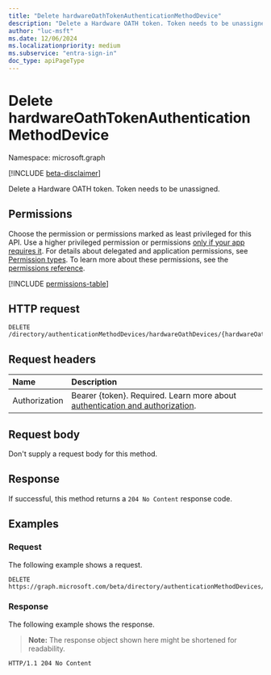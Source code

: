 ```yaml
---
title: "Delete hardwareOathTokenAuthenticationMethodDevice"
description: "Delete a Hardware OATH token. Token needs to be unassigned."
author: "luc-msft"
ms.date: 12/06/2024
ms.localizationpriority: medium
ms.subservice: "entra-sign-in"
doc_type: apiPageType
---
```


# Delete hardwareOathTokenAuthenticationMethodDevice

Namespace: microsoft.graph

[!INCLUDE [beta-disclaimer](../../includes/beta-disclaimer.md)]

Delete a Hardware OATH token. Token needs to be unassigned.

## Permissions

Choose the permission or permissions marked as least privileged for this API. Use a higher privileged permission or permissions [only if your app requires it](/graph/permissions-overview#best-practices-for-using-microsoft-graph-permissions). For details about delegated and application permissions, see [Permission types](/graph/permissions-overview#permission-types). To learn more about these permissions, see the [permissions reference](/graph/permissions-reference).

<!-- {
  "blockType": "permissions",
  "name": "authenticationmethoddevice-delete-hardwareoathdevices-permissions"
}
-->
[!INCLUDE [permissions-table](../includes/permissions/authenticationmethoddevice-delete-hardwareoathdevices-permissions.md)]

## HTTP request

<!-- {
  "blockType": "ignored"
}
-->
``` http
DELETE /directory/authenticationMethodDevices/hardwareOathDevices/{hardwareOathTokenAuthenticationMethodDeviceId}
```

## Request headers

|Name|Description|
|:---|:---|
|Authorization|Bearer {token}. Required. Learn more about [authentication and authorization](/graph/auth/auth-concepts).|

## Request body

Don't supply a request body for this method.

## Response

If successful, this method returns a `204 No Content` response code.

## Examples

### Request

The following example shows a request.
<!-- {
  "blockType": "request",
  "name": "delete_hardwareoathtokenauthenticationmethoddevice"
}
-->
``` http
DELETE https://graph.microsoft.com/beta/directory/authenticationMethodDevices/hardwareOathDevices/{hardwareOathTokenAuthenticationMethodDeviceId}
```


### Response

The following example shows the response.
>**Note:** The response object shown here might be shortened for readability.
<!-- {
  "blockType": "response",
  "truncated": true
}
-->
``` http
HTTP/1.1 204 No Content
```

